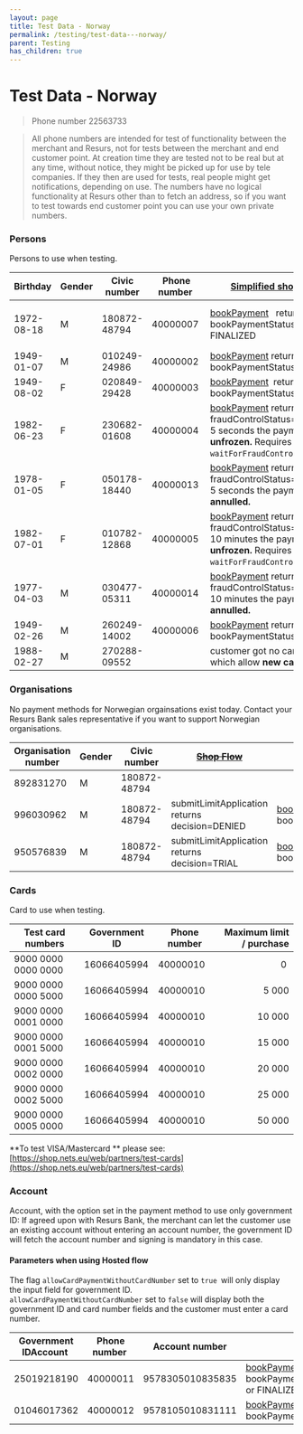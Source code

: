 ```yaml
---
layout: page
title: Test Data - Norway
permalink: /testing/test-data---norway/
parent: Testing
has_children: true
---
```




# Test Data - Norway 

> Phone number 22563733

> All phone numbers are intended for test of functionality between the
> merchant and Resurs, not for tests between the merchant and end
> customer point. At creation time they are tested not to be real but at
> any time, without notice, they might be picked up for use by tele
> companies. If they then are used for tests, real people might get
> notifications, depending on use. The numbers have no logical
> functionality at Resurs other than to fetch an address, so if you want
> to test towards end customer point you can use your own private
> numbers.

### Persons
Persons to use when testing.

| Birthday   | Gender | Civic number | Phone number  | [Simplified shop flow](/simplified-flow-api/)                                                                                                                                               | ~~Shop flow~~ (deprecated)                                                                                                                                        |
|------------|--------|--------------|---------------|-------------------------------------------------------------------------------------------------------------------------------------------------------------------------------------------|--------------------------------------------------------------------------------------------------------------------------------------------------------------------------------------------------------------------------------|
| 1972-08-18 | M      | 180872-48794 | 40000007      | [bookPayment](/simplified-flow-api/bookpayment/)   returns bookPaymentStatus=BOOKED or FINALIZED                                                                                                                | submitLimitApplication returns decision=GRANTED bookPayment returns fraudControlStatus=NOT_FROZEN  |
| 1949-01-07 | M      | 010249-24986 | 40000002      | [bookPayment](/simplified-flow-api/bookpayment/) returns bookPaymentStatus=DENIED                                                                                                                               | submitLimitApplication returns decision=TRIAL                                                                                                              |
| 1949-08-02 | F      | 020849-29428 | 40000003      | [bookPayment](/simplified-flow-api/bookpayment/)  returns bookPaymentStatus=FROZEN                                                                                                                              | bookPayment returns fraudControlStatus=FROZEN                                                                                                                          |
| 1982-06-23 | F      | 230682-01608 | 40000004      | [bookPayment](/simplified-flow-api/bookpayment/) returns fraudControlStatus=FROZENAfter 5 seconds the payment is **unfrozen.** Requires `waitForFraudControl=true`     | bookPayment returns fraudControlStatus=FROZEN After 5 seconds the payment is **unfrozen.** Requires `waitForFraudControl=true`                                         |
| 1978-01-05 | F      | 050178-18440 | 40000013      | [bookPayment](/simplified-flow-api/bookpayment/) returns fraudControlStatus=FROZENAfter 5 seconds the payment is **annulled.**                                         | bookPayment returns fraudControlStatus=FROZENAfter 5 seconds the payment is **annulled.**                                                                              |
| 1982-07-01 | F      | 010782-12868 | 40000005      | [bookPayment](/simplified-flow-api/bookpayment/) returns fraudControlStatus=FROZENAfter 10 minutes the payment is **unfrozen.** Requires `waitForFraudControl=true`                                             | bookPayment returns fraudControlStatus=FROZEN After 10 minutes the payment is **unfrozen.** Requires `waitForFraudControl=true`                                        |
| 1977-04-03 | M      | 030477-05311 | 40000014      | [bookPayment](/simplified-flow-api/bookpayment/) returns fraudControlStatus=FROZENAfter 10 minutes the payment is **annulled.**                                                                                 | bookPayment returns fraudControlStatus=FROZEN After 10 minutes the payment is **annulled.**                                                                            |
| 1949-02-26 | M      | 260249-14002 | 40000006      | [bookPayment](/simplified-flow-api/bookpayment/) returns bookPaymentStatus=DENIED                                                                                                                               | submitLimitApplication returns decision=DENIED                                                                                                             |
| 1988-02-27 | M      | 270288-09552 |               | customer got no cards/accounts which allow **new card/account**                                                                                                                           | customer got no cards/accounts which allow **new card/account**                                                                                                                                                                |

### Organisations
No payment methods for Norwegian orgainsations exist today. Contact your
Resurs Bank sales representative if you want to support Norwegian
organisations.

| Organisation number | Gender | Civic number | ~~[Shop Flow](https://test.resurs.com/docs/display/DD/Shop+Flow+Service)~~                                             | [Simplified shop flow](simplified-flow-api)                 |
|---------------------|--------|--------------|--------------------------------------------------------------------------------------------------------------------|-------------------------------------------------------------|
| 892831270           | M      | 180872-48794 |                                                                                                                    |                                                             |
| 996030962           | M      | 180872-48794 | submitLimitApplication returns decision=DENIED | [bookPayment](/simplified-flow-api/bookpayment/) returns bookPaymentStatus=DENIED |
| 950576839           | M      | 180872-48794 | submitLimitApplication returns decision=TRIAL  | [bookPayment](/simplified-flow-api/bookpayment/) returns bookPaymentStatus=DENIED |

### Cards
Card to use when testing.

| Test card numbers   | Government ID | Phone number | Maximum limit / purchase |
|---------------------|---------------|--------------|-------------------------:|
| 9000 0000 0000 0000 | 16066405994   | 40000010     |                       0  |
| 9000 0000 0000 5000 | 16066405994   | 40000010     |                    5 000 |
| 9000 0000 0001 0000 | 16066405994   | 40000010     |                   10 000 |
| 9000 0000 0001 5000 | 16066405994   | 40000010     |                   15 000 |
| 9000 0000 0002 0000 | 16066405994   | 40000010     |                   20 000 |
| 9000 0000 0002 5000 | 16066405994   | 40000010     |                   25 000 |
| 9000 0000 0005 0000 | 16066405994   | 40000010     |                   50 000 |

**To test VISA/Mastercard ** please see:
[https://shop.nets.eu/web/partners/test-cards](https://shop.nets.eu/web/partners/test-cards)

### Account
Account, with the option set in the payment method to use only
government ID: If agreed upon with Resurs Bank, the merchant can let the
customer use an existing account without entering an account number, the
government ID will fetch the account number and signing is mandatory in
this case.

#### Parameters when using Hosted flow
The flag `allowCardPaymentWithoutCardNumber` set to `true `will only
display the input field for government ID.  
`allowCardPaymentWithoutCardNumber` set to `false` will display both the
government ID and card number fields and the customer must enter a card
number.

| Government IDAccount  | Phone number  | Account number     | Result                                                                    |
|-----------------------|---------------|--------------------|---------------------------------------------------------------------------|
|  25019218190          | 40000011      |  9578305010835835  | [bookPayment](/simplified-flow-api/bookpayment/) returns bookPaymentStatus=BOOKED or FINALIZED  |
| 01046017362           | 40000012      | 9578105010831111   | [bookPayment](/simplified-flow-api/bookpayment/) returns bookPaymentStatus=DENIED               |

